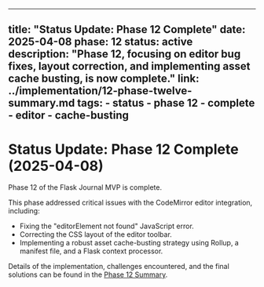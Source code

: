 ***

title: "Status Update: Phase 12 Complete"
date: 2025-04-08
phase: 12
status: active
description: "Phase 12, focusing on editor bug fixes, layout correction, and implementing asset cache busting, is now complete."
link: ../implementation/12-phase-twelve-summary.md
tags:
\- status
\- phase 12
\- complete
\- editor
\- cache-busting
----------------

# Status Update: Phase 12 Complete (2025-04-08)

Phase 12 of the Flask Journal MVP is complete.

This phase addressed critical issues with the CodeMirror editor integration, including:

- Fixing the "editorElement not found" JavaScript error.
- Correcting the CSS layout of the editor toolbar.
- Implementing a robust asset cache-busting strategy using Rollup, a manifest file, and a Flask context processor.

Details of the implementation, challenges encountered, and the final solutions can be found in the [Phase 12 Summary](../implementation/12-phase-twelve-summary.md).
